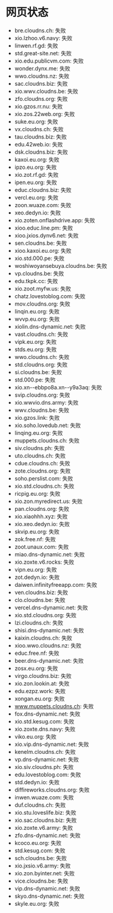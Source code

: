 # 网页状态
- bre.cloudns.ch: 失败
- xio.lzhoo.v6.navy: 失败
- linwen.rf.gd: 失败
- std.great-site.net: 失败
- xio.edu.publicvm.com: 失败
- wonder.dynx.me: 失败
- wwo.cloudns.nz: 失败
- sac.cloudns.biz: 失败
- xio.wwv.cloudns.be: 失败
- zfo.cloudns.org: 失败
- xio.gzos.rr.nu: 失败
- xio.zos.22web.org: 失败
- suke.eu.org: 失败
- vx.cloudns.ch: 失败
- tau.cloudns.biz: 失败
- edu.42web.io: 失败
- dsk.cloudns.biz: 失败
- kaxoi.eu.org: 失败
- ipzo.eu.org: 失败
- xio.zot.rf.gd: 失败
- ipen.eu.org: 失败
- educ.cloudns.biz: 失败
- vercl.eu.org: 失败
- zoon.wuaze.com: 失败
- xeo.dedyn.io: 失败
- xio.zoten.onflashdrive.app: 失败
- xioo.educ.line.pm: 失败
- xioo.jxios.dynv6.net: 失败
- sen.cloudns.be: 失败
- xioo.kaxoi.eu.org: 失败
- xio.std.000.pe: 失败
- woshiwoyansebuya.cloudns.be: 失败
- vp.cloudns.be: 失败
- edu.tkpk.cc: 失败
- xio.zoot.myfw.us: 失败
- chatz.lovestoblog.com: 失败
- mov.cloudns.org: 失败
- linqin.eu.org: 失败
- wvvp.eu.org: 失败
- xiolin.dns-dynamic.net: 失败
- vast.cloudns.ch: 失败
- vipk.eu.org: 失败
- stds.eu.org: 失败
- wwo.cloudns.ch: 失败
- std.cloudns.org: 失败
- si.cloudns.be: 失败
- std.000.pe: 失败
- xio.xn--ebbpo8a.xn--y9a3aq: 失败
- svip.cloudns.org: 失败
- xio.wwvio.dns.army: 失败
- wwv.cloudns.be: 失败
- xio.gzos.link: 失败
- xio.soho.lovedub.net: 失败
- linqing.eu.org: 失败
- muppets.cloudns.ch: 失败
- siv.cloudns.ph: 失败
- uto.cloudns.ch: 失败
- cdue.cloudns.ch: 失败
- zote.cloudns.org: 失败
- soho.perslist.com: 失败
- xio.std.cloudns.ch: 失败
- ricpig.eu.org: 失败
- xio.zon.myredirect.us: 失败
- pan.cloudns.org: 失败
- xio.xiaohhh.xyz: 失败
- xio.xeo.dedyn.io: 失败
- skvip.eu.org: 失败
- zok.free.nf: 失败
- zoot.unaux.com: 失败
- miao.dns-dynamic.net: 失败
- xio.zoxte.v6.rocks: 失败
- vipn.eu.org: 失败
- zot.dedyn.io: 失败
- daiwen.infinityfreeapp.com: 失败
- ven.cloudns.biz: 失败
- clo.cloudns.be: 失败
- vercel.dns-dynamic.net: 失败
- xio.std.cloudns.org: 失败
- lzi.cloudns.ch: 失败
- shisi.dns-dynamic.net: 失败
- kaixin.cloudns.ch: 失败
- xioo.wwo.cloudns.nz: 失败
- educ.free.nf: 失败
- beer.dns-dynamic.net: 失败
- zosx.eu.org: 失败
- virgo.cloudns.biz: 失败
- xio.zon.lookin.at: 失败
- edu.ezpz.work: 失败
- xongan.eu.org: 失败
- www.muppets.cloudns.ch: 失败
- fox.dns-dynamic.net: 失败
- xio.std.kesug.com: 失败
- xio.zoxte.dns.navy: 失败
- viko.eu.org: 失败
- xio.vip.dns-dynamic.net: 失败
- kenelm.cloudns.ch: 失败
- vp.dns-dynamic.net: 失败
- xio.siv.cloudns.ph: 失败
- edu.lovestoblog.com: 失败
- std.dedyn.io: 失败
- diffireworks.cloudns.org: 失败
- inwen.wuaze.com: 失败
- duf.cloudns.ch: 失败
- xio.stu.loveslife.biz: 失败
- xio.sac.cloudns.biz: 失败
- xio.zoxte.v6.army: 失败
- zfo.dns-dynamic.net: 失败
- kcoco.eu.org: 失败
- std.kesug.com: 失败
- sch.cloudns.be: 失败
- xio.jxsio.v6.army: 失败
- xio.zon.byinter.net: 失败
- vice.cloudns.be: 失败
- vip.dns-dynamic.net: 失败
- skyo.dns-dynamic.net: 失败
- skyle.eu.org: 失败

